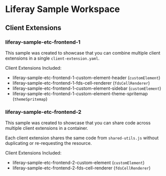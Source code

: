 # Liferay Sample Workspace

## Client Extensions

### liferay-sample-etc-frontend-1

This sample was created to showcase that you can combine multiple client extensions in a single `client-extension.yaml`.

Client Extensions Included:
- liferay-sample-etc-frontend-1-custom-element-header (`customElement`)
- liferay-sample-etc-frontend-1-fds-cell-renderer (`fdsCellRenderer`)
- liferay-sample-etc-frontend-1-custom-element-sidebar (`customElement`)
- liferay-sample-etc-frontend-1-custom-element-theme-spritemap (`themeSpritemap`)

### liferay-sample-etc-frontend-2

This sample was created to showcase that you can share code across multiple client extensions in a container.

Each client extension shares the same code from `shared-utils.js` without duplicating or re-requesting the resource.

Client Extensions Included:
- liferay-sample-etc-frontend-2-custom-element (`customElement`)
- liferay-sample-etc-frontend-2-fds-cell-renderer (`fdsCellRenderer`)